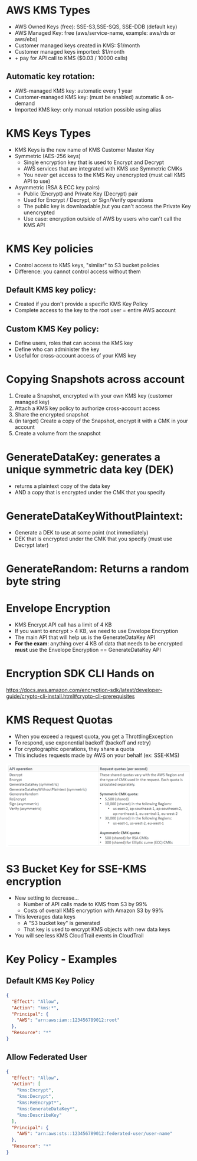 # AWS KMS Types

- AWS Owned Keys (free): SSE-S3,SSE-SQS, SSE-DDB (default key)
- AWS Managed Key: free (aws/service-name, example: aws/rds or aws/ebs)
- Customer managed keys created in KMS: $1/month
- Customer managed keys imported: $1/month
- \+ pay for API call to KMS ($0.03 / 10000 calls)

## Automatic key rotation:

- AWS-managed KMS key: automatic every 1 year
- Customer-managed KMS key: (must be enabled) automatic & on-demand
- Imported KMS key: only manual rotation possible using alias

# KMS Keys Types

- KMS Keys is the new name of KMS Customer Master Key
- Symmetric (AES-256 keys)
  - Single encryption key that is used to Encrypt and Decrypt
  - AWS services that are integrated with KMS use Symmetric CMKs
  - You never get access to the KMS Key unencrypted (must call KMS API to use)
- Asymmetric (RSA & ECC key pairs)
  - Public (Encrypt) and Private Key (Decrypt) pair
  - Used for Encrypt / Decrypt, or Sign/Verify operations
  - The public key is downloadable,but you can't access the Private Key unencrypted
  - Use case: encryption outside of AWS by users who can't call the KMS API

# KMS Key policies

- Control access to KMS keys, "similar" to S3 bucket policies
- Difference: you cannot control access without them

## Default KMS key policy:

- Created if you don't provide a specific KMS Key Policy
- Complete access to the key to the root user = entire AWS account

## Custom KMS Key policy:

- Define users, roles that can access the KMS key
- Define who can administer the key
- Useful for cross-account access of your KMS key

# Copying Snapshots across account

1. Create a Snapshot, encrypted with your own KMS key (customer managed key)
2. Attach a KMS key policy to authorize cross-account access
3. Share the encrypted snapshot
4. (in target) Create a copy of the Snapshot, encrypt it with a CMK in your account
5. Create a volume from the snapshot

# GenerateDataKey: generates a unique symmetric data key (DEK)

- returns a plaintext copy of the data key
- AND a copy that is encrypted under the CMK that you specify

# GenerateDataKeyWithoutPlaintext:

- Generate a DEK to use at some point (not immediately)
- DEK that is encrypted under the CMK that you specify (must use Decrypt later)

# GenerateRandom: Returns a random byte string

# Envelope Encryption

- KMS Encrypt API call has a limit of 4 KB
- If you want to encrypt > 4 KB, we need to use Envelope Encryption
- The main API that will help us is the GenerateDataKey API
- **For the exam**: anything over 4 KB of data that needs to be encrypted **must** use the Envelope Encryption == GenerateDataKey API

# Encryption SDK CLI Hands on

https://docs.aws.amazon.com/encryption-sdk/latest/developer-guide/crypto-cli-install.html#crypto-cli-prerequisites

# KMS Request Quotas

- When you exceed a request quota, you get a ThrottlingException
- To respond, use exponential backoff (backoff and retry)
- For cryptographic operations, they share a quota
- This includes requests made by AWS on your behalf (ex: SSE-KMS)

![quota](./quota.png)

# S3 Bucket Key for SSE-KMS encryption

- New setting to decrease...
  - Number of API calls made to KMS from S3 by 99%
  - Costs of overall KMS encryption with Amazon S3 by 99%
- This leverages data keys
  - A "S3 bucket key" is generated
  - That key is used to encrypt KMS objects with new data keys
- You will see less KMS CloudTrail events in CloudTrail

# Key Policy - Examples

## Default KMS Key Policy

```json
{
  "Effect": "Allow",
  "Action": "kms:*",
  "Principal": {
    "AWS": "arn:aws:iam::123456789012:root"
  },
  "Resource": "*"
}
```

## Allow Federated User

```json
{
  "Effect": "Allow",
  "Action": [
    "kms:Encrypt",
    "kms:Decrypt",
    "kms:ReEncrypt*",
    "kms:GenerateDataKey*",
    "kms:DescribeKey"
  ],
  "Principal": {
    "AWS": "arn:aws:sts::123456789012:federated-user/user-name"
  },
  "Resource": "*"
}
```
